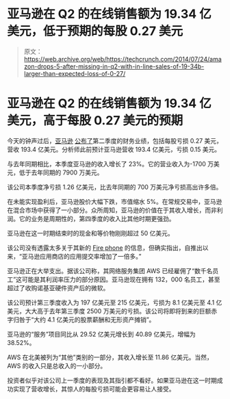# 亚马逊在 Q2 的在线销售额为 19.34 亿美元，低于预期的每股 0.27 美元 

> 原文：<https://web.archive.org/web/https://techcrunch.com/2014/07/24/amazon-drops-5-after-missing-in-q2-with-in-line-sales-of-19-34b-larger-than-expected-loss-of-0-27/>

# 亚马逊在 Q2 的在线销售额为 19.34 亿美元，高于每股 0.27 美元的预期

今天的钟声过后，[亚马逊](https://web.archive.org/web/20221207045241/http://www.crunchbase.com/organization/amazon) [公布了](https://web.archive.org/web/20221207045241/http://www.businesswire.com/news/home/20140724006396/en/Amazon.com-Announces-Quarter-Sales-23-19.34-Billion#.U9FqZZTrUug)第二季度的财务业绩，包括每股亏损 0.27 美元，营收 193.4 亿美元。分析师此前预计亚马逊营收 193.4 亿美元，亏损 0.15 美元。

与去年同期相比，本季度亚马逊的收入增长了 23%。它的营业收入为-1700 万美元，低于去年同期的 7900 万美元。

该公司本季度净亏损 1.26 亿美元，比去年同期的 700 万美元净亏损高出许多倍。

在未能实现盈利后，亚马逊股价大幅下跌，市值缩水 5%。在常规交易中，亚马逊在混合市场中获得了一小部分。众所周知，亚马逊的价值在于其收入增长，而非利润。它的业务是周期性的，第四季度的收入比其他时期更强劲。

亚马逊在这一时期结束时的现金和等价物刚刚超过 50 亿美元。

该公司没有透露太多关于其新的 [Fire phone](https://web.archive.org/web/20221207045241/http://www.crunchbase.com/product/amazon-fire-phone) 的信息，但确实指出，自推出以来，“亚马逊应用商店的应用提交率增加了一倍多。”

亚马逊正在大举支出。据该公司称，其网络服务集团 AWS 已经雇佣了“数千名员工”这可能是其利润率压力的部分原因。亚马逊现在拥有 132，000 名员工，甚至超过了收购诺基亚硬件资产后的微软。

该公司预计第三季度收入为 197 亿美元至 215 亿美元，亏损为 8.1 亿美元至 4.1 亿美元，大大高于去年第三季度 2500 万美元的亏损。该公司将即将到来的巨额赤字归咎于“大约 4.1 亿美元的股票薪酬和无形资产摊销”。

亚马逊的“服务”项目同比从 29.52 亿美元增长到 40.89 亿美元，增幅为 38.52%。

AWS 在北美被列为“其他”类别的一部分，其收入增长至 11.86 亿美元。当然，AWS 的收入只是总收入的一小部分。

投资者似乎对该公司上一季度的表现及其指引都不看好。如果亚马逊在这一时期成功实现了营收增长，其惊人的每股亏损可能会更容易让人接受。